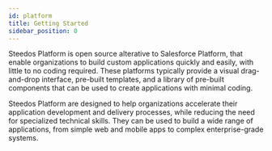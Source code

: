 ```yaml
---
id: platform
title: Getting Started
sidebar_position: 0
---
```


Steedos Platform is open source alterative to Salesforce Platform, that enable organizations to build custom applications quickly and easily, with little to no coding required. These platforms typically provide a visual drag-and-drop interface, pre-built templates, and a library of pre-built components that can be used to create applications with minimal coding.

Steedos Platform are designed to help organizations accelerate their application development and delivery processes, while reducing the need for specialized technical skills. They can be used to build a wide range of applications, from simple web and mobile apps to complex enterprise-grade systems.

